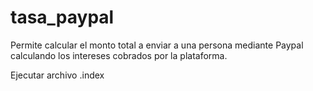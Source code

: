 # tasa_paypal
Permite calcular el monto total a enviar a una persona mediante Paypal calculando los intereses cobrados por la plataforma.

Ejecutar archivo .index
